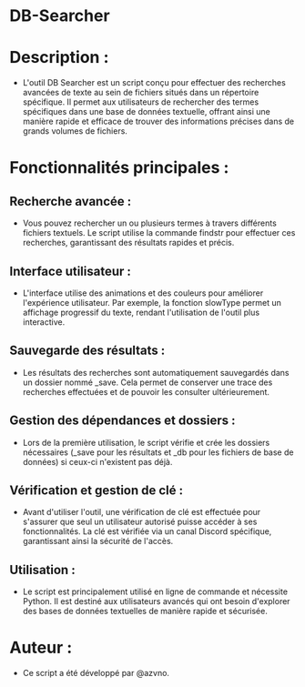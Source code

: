# DB-Searcher

# Description :
- L'outil DB Searcher est un script conçu pour effectuer des recherches avancées de texte au sein de fichiers situés dans un répertoire spécifique. Il permet aux utilisateurs de rechercher des termes spécifiques dans une base de données textuelle, offrant ainsi une manière rapide et efficace de trouver des informations précises dans de grands volumes de fichiers.

# Fonctionnalités principales :

## Recherche avancée :
- Vous pouvez rechercher un ou plusieurs termes à travers différents fichiers textuels. Le script utilise la commande findstr pour effectuer ces recherches, garantissant des résultats rapides et précis.

## Interface utilisateur :
- L'interface utilise des animations et des couleurs pour améliorer l'expérience utilisateur. Par exemple, la fonction slowType permet un affichage progressif du texte, rendant l'utilisation de l'outil plus interactive.

## Sauvegarde des résultats :
- Les résultats des recherches sont automatiquement sauvegardés dans un dossier nommé _save. Cela permet de conserver une trace des recherches effectuées et de pouvoir les consulter ultérieurement.

## Gestion des dépendances et dossiers :
- Lors de la première utilisation, le script vérifie et crée les dossiers nécessaires (_save pour les résultats et _db pour les fichiers de base de données) si ceux-ci n'existent pas déjà.

## Vérification et gestion de clé :
- Avant d'utiliser l'outil, une vérification de clé est effectuée pour s'assurer que seul un utilisateur autorisé puisse accéder à ses fonctionnalités. La clé est vérifiée via un canal Discord spécifique, garantissant ainsi la sécurité de l'accès.

## Utilisation :
- Le script est principalement utilisé en ligne de commande et nécessite Python. Il est destiné aux utilisateurs avancés qui ont besoin d'explorer des bases de données textuelles de manière rapide et sécurisée.

# Auteur :
- Ce script a été développé par @azvno.
